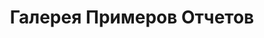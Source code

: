 ---
title: Галерея Примеров Отчетов
type: docs
weight: 60
url: /ru/reportingservices/sample-reports-gallery/
---